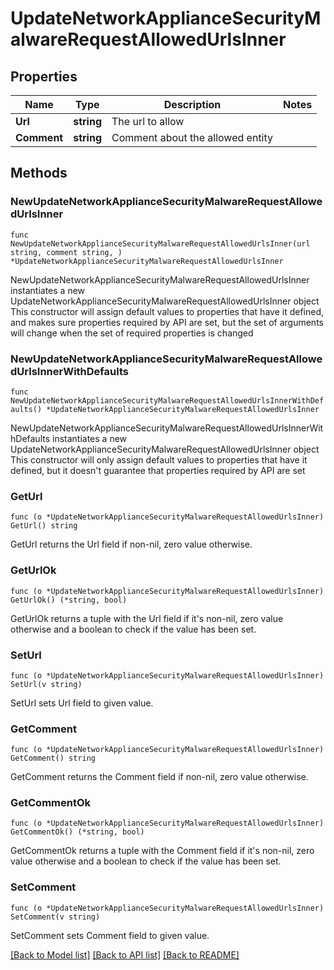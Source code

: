 # UpdateNetworkApplianceSecurityMalwareRequestAllowedUrlsInner

## Properties

Name | Type | Description | Notes
------------ | ------------- | ------------- | -------------
**Url** | **string** | The url to allow | 
**Comment** | **string** | Comment about the allowed entity | 

## Methods

### NewUpdateNetworkApplianceSecurityMalwareRequestAllowedUrlsInner

`func NewUpdateNetworkApplianceSecurityMalwareRequestAllowedUrlsInner(url string, comment string, ) *UpdateNetworkApplianceSecurityMalwareRequestAllowedUrlsInner`

NewUpdateNetworkApplianceSecurityMalwareRequestAllowedUrlsInner instantiates a new UpdateNetworkApplianceSecurityMalwareRequestAllowedUrlsInner object
This constructor will assign default values to properties that have it defined,
and makes sure properties required by API are set, but the set of arguments
will change when the set of required properties is changed

### NewUpdateNetworkApplianceSecurityMalwareRequestAllowedUrlsInnerWithDefaults

`func NewUpdateNetworkApplianceSecurityMalwareRequestAllowedUrlsInnerWithDefaults() *UpdateNetworkApplianceSecurityMalwareRequestAllowedUrlsInner`

NewUpdateNetworkApplianceSecurityMalwareRequestAllowedUrlsInnerWithDefaults instantiates a new UpdateNetworkApplianceSecurityMalwareRequestAllowedUrlsInner object
This constructor will only assign default values to properties that have it defined,
but it doesn't guarantee that properties required by API are set

### GetUrl

`func (o *UpdateNetworkApplianceSecurityMalwareRequestAllowedUrlsInner) GetUrl() string`

GetUrl returns the Url field if non-nil, zero value otherwise.

### GetUrlOk

`func (o *UpdateNetworkApplianceSecurityMalwareRequestAllowedUrlsInner) GetUrlOk() (*string, bool)`

GetUrlOk returns a tuple with the Url field if it's non-nil, zero value otherwise
and a boolean to check if the value has been set.

### SetUrl

`func (o *UpdateNetworkApplianceSecurityMalwareRequestAllowedUrlsInner) SetUrl(v string)`

SetUrl sets Url field to given value.


### GetComment

`func (o *UpdateNetworkApplianceSecurityMalwareRequestAllowedUrlsInner) GetComment() string`

GetComment returns the Comment field if non-nil, zero value otherwise.

### GetCommentOk

`func (o *UpdateNetworkApplianceSecurityMalwareRequestAllowedUrlsInner) GetCommentOk() (*string, bool)`

GetCommentOk returns a tuple with the Comment field if it's non-nil, zero value otherwise
and a boolean to check if the value has been set.

### SetComment

`func (o *UpdateNetworkApplianceSecurityMalwareRequestAllowedUrlsInner) SetComment(v string)`

SetComment sets Comment field to given value.



[[Back to Model list]](../README.md#documentation-for-models) [[Back to API list]](../README.md#documentation-for-api-endpoints) [[Back to README]](../README.md)


